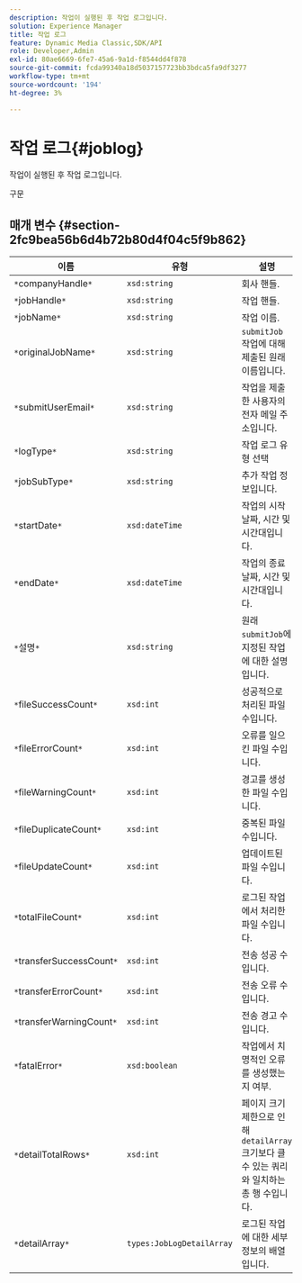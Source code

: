 ```yaml
---
description: 작업이 실행된 후 작업 로그입니다.
solution: Experience Manager
title: 작업 로그
feature: Dynamic Media Classic,SDK/API
role: Developer,Admin
exl-id: 80ae6669-6fe7-45a6-9a1d-f8544dd4f878
source-git-commit: fcda99340a18d5037157723bb3bdca5fa9df3277
workflow-type: tm+mt
source-wordcount: '194'
ht-degree: 3%

---
```


# 작업 로그{#joblog}

작업이 실행된 후 작업 로그입니다.

구문

## 매개 변수 {#section-2fc9bea56b6d4b72b80d4f04c5f9b862}

| 이름 | 유형 | 설명 |
|---|---|---|
| `*`companyHandle`*` | `xsd:string` | 회사 핸들. |
| `*`jobHandle`*` | `xsd:string` | 작업 핸들. |
| `*`jobName`*` | `xsd:string` | 작업 이름. |
| `*`originalJobName`*` | `xsd:string` | `submitJob` 작업에 대해 제출된 원래 이름입니다. |
| `*`submitUserEmail`*` | `xsd:string` | 작업을 제출한 사용자의 전자 메일 주소입니다. |
| `*`logType`*` | `xsd:string` | 작업 로그 유형 선택 |
| `*`jobSubType`*` | `xsd:string` | 추가 작업 정보입니다. |
| `*`startDate`*` | `xsd:dateTime` | 작업의 시작 날짜, 시간 및 시간대입니다. |
| `*`endDate`*` | `xsd:dateTime` | 작업의 종료 날짜, 시간 및 시간대입니다. |
| `*`설명`*` | `xsd:string` | 원래 `submitJob`에 지정된 작업에 대한 설명입니다. |
| `*`fileSuccessCount`*` | `xsd:int` | 성공적으로 처리된 파일 수입니다. |
| `*`fileErrorCount`*` | `xsd:int` | 오류를 일으킨 파일 수입니다. |
| `*`fileWarningCount`*` | `xsd:int` | 경고를 생성한 파일 수입니다. |
| `*`fileDuplicateCount`*` | `xsd:int` | 중복된 파일 수입니다. |
| `*`fileUpdateCount`*` | `xsd:int` | 업데이트된 파일 수입니다. |
| `*`totalFileCount`*` | `xsd:int` | 로그된 작업에서 처리한 파일 수입니다. |
| `*`transferSuccessCount`*` | `xsd:int` | 전송 성공 수입니다. |
| `*`transferErrorCount`*` | `xsd:int` | 전송 오류 수입니다. |
| `*`transferWarningCount`*` | `xsd:int` | 전송 경고 수입니다. |
| `*`fatalError`*` | `xsd:boolean` | 작업에서 치명적인 오류를 생성했는지 여부. |
| `*`detailTotalRows`*` | `xsd:int` | 페이지 크기 제한으로 인해 `detailArray` 크기보다 클 수 있는 쿼리와 일치하는 총 행 수입니다. |
| `*`detailArray`*` | `types:JobLogDetailArray` | 로그된 작업에 대한 세부 정보의 배열입니다. |
